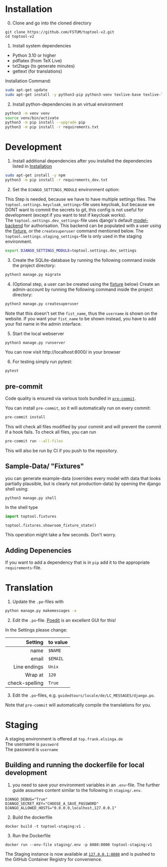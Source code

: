 # Installation

0. Clone and go into the cloned directory

```
git clone https://github.com/FSTUM/toptool-v2.git
cd toptool-v2
```

1. Install system dependencies

-   Python 3.10 or higher
-   pdflatex (from TeX Live)
-   txt2tags (to generate minutes)
-   gettext (for translations)

Installation Command:

```bash
sudo apt-get update
sudo apt-get install -y python3-pip python3-venv texlive-base texlive-lang-german texlive-fonts-recommended texlive-latex-extra txt2tags gettext
```

2. Install python-dependencies in an virtual environment

```bash
python3 -m venv venv
source venv/bin/activate
python3 -m pip install --upgrade pip
python3 -m pip install -r requirements.txt
```

# Development

1. Install additional dependencies after you installed the dependencies listed in [Installation](#installation)

```bash
sudo apt-get install -y npm
python3 -m pip install -r requirements_dev.txt
```

2. Set the `DJANGO_SETTINGS_MODULE` environment option:

This Step is needed, because we have to have multiple settings files.
The `toptool.settings.keycloak_settings`-file uses keycloak, but because we DONT want to commit the secrets to git, this config is not useful for development (except if you want to test if keycloak works).  
The `toptool.settings.dev_settings`-file uses django's default [model-backend](https://docs.djangoproject.com/en/3.2/ref/contrib/auth/) for authorisation.
This backend can be populated with a user using the [fixture](#sample-data-fixtures), or the `createsuperuser` command mentioned below.
The `toptool.settings.staging_settings`-file is only used in the staging environment.

```bash
export DJANGO_SETTINGS_MODULE=toptool.settings.dev_settings
```

3. Create the SQLite-database by running the following command inside the project directory:

```bash
python3 manage.py migrate
```

4. (Optional step, a user can be created using the [fixture](#sample-data-fixtures) below) Create an admin-account by running the following command inside the project directory:

```bash
python3 manage.py createsuperuser
```

Note that this doesn't set the `fist_name`, thus the `username` is shown on the website. If you want your `fist_name` to
be shown instead, you have to add your fist name in the admin interface.

5. Start the local webserver

```bash
python3 manage.py runserver
```

You can now visit http://localhost:8000/ in your browser

6. For testing simply run pytest:

```bash
pytest
```

## pre-commit

Code quality is ensured via various tools bundled in [`pre-commit`](https://github.com/pre-commit/pre-commit/).

You can install `pre-commit`, so it will automatically run on every commit:

```bash
pre-commit install
```

This will check all files modified by your commit and will prevent the commit if a hook fails. To check all files, you
can run

```bash
pre-commit run --all-files
```

This will also be run by CI if you push to the repository.

## Sample-Data/ "Fixtures"

you can generate example-data (overrides every model with data that looks partially plausible, but is clearly not
production-data)
by opening the django shell using:

```shell
python3 manage.py shell
```

In the shell type

```python
import toptool.fixtures

toptool.fixtures.showroom_fixture_state()
```

This operation might take a few seconds. Don't worry.

## Adding Depenencies

If you want to add a dependency that is in `pip` add it to the appropriate `requirements`-file.

# Translation

1. Update the `.po`-files with

```bash
python manage.py makemessages -a
```

2. Edit the `.po`-file. [Poedit](https://poedit.net) is an excellent GUI for this!

In the Settings please change:

|        Setting | to value |
| -------------: | -------- |
|           name | `$NAME`  |
|          email | `$EMAIL` |
|   Line endings | `Unix`   |
|        Wrap at | `120`    |
| check-spelling | `True`   |

3. Edit the `.po`-files, e.g. `guidedtours/locale/de/LC_MESSAGES/django.po`.

Note that `pre-commit` will automatically compile the translations for you.

# Staging

A staging environment is offered at `top.frank.elsinga.de`  
The username is `password`  
The password is `username`

## Building and running the dockerfile for local development

1. you need to save your environment variables in an `.env`-file.
   The further guide assumes content similar to the following in `staging/.env`.

```
DJANGO_DEBUG="True"
DJANGO_SECRET_KEY="CHOOSE_A_SAVE_PASSWORD"
DJANGO_ALLOWED_HOSTS="0.0.0.0,localhost,127.0.0.1"
```

2. Build the dockerfile

```
docker build -t toptool-staging:v1 .
```

3. Run the Dockerfile

```
docker run --env-file staging/.env -p 8080:8000 toptool-staging:v1
```

The Staging instance is now available at [`127.0.0.1:8080`](http://127.0.0.1:8080/) and is pushed to the GitHub Container Registry for convenience.

